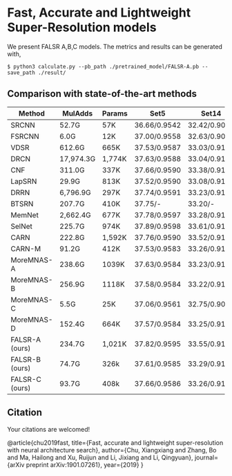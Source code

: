 # Fast, Accurate and Lightweight Super-Resolution models

We present FALSR A,B,C models. The metrics and results can be generated with,

```shell
$ python3 calculate.py --pb_path ./pretrained_model/FALSR-A.pb --save_path ./result/
```

## Comparison with state-of-the-art methods

| Method | MulAdds| Params |Set5 | Set14 | BSD100 | Urban100 | 
| ----------------- | ------------- |------------- |------------- |------------- |-------------|------------- |
| SRCNN  | 52.7G | 57K | 36.66/0.9542 | 32.42/0.9063 | 31.36/0.8879 | 29.50/0.8946 |
| FSRCNN | 6.0G | 12K | 37.00/0.9558 | 32.63/0.9088 | 31.53/0.8920 | 29.88/0.9020 |
| VDSR  | 612.6G | 665K | 37.53/0.9587 | 33.03/0.9124 | 31.90/0.8960 | 30.76/0.9140 |
| DRCN   | 17,974.3G | 1,774K | 37.63/0.9588| 33.04/0.9118| 31.85/0.8942| 30.75/0.9133 |
| CNF  | 311.0G | 337K | 37.66/0.9590 | 33.38/0.9136 | 31.91/0.8962 | -|
| LapSRN  | 29.9G | 813K | 37.52/0.9590| 33.08/0.9130| 31.80/0.8950 | 30.41/0.9100 |
| DRRN  | 6,796.9G | 297K | 37.74/0.9591 | 33.23/0.9136 | 32.05/0.8973 | 31.23/0.9188 |
| BTSRN  | 207.7G | 410K | 37.75/- | 33.20/- | 32.05/- | 31.63/-	|
| MemNet  | 2,662.4G | 677K | 37.78/0.9597 | 33.28/0.9142 | 32.08/0.8978 | 31.31/0.9195 |
| SelNet  | 225.7G | 974K | 37.89/0.9598 | 33.61/0.9160 | 32.08/0.8984 | -|
| CARN  | 222.8G | 1,592K | 37.76/0.9590 | 33.52/0.9166| 32.09/0.8978 | 31.92/0.9256|
| CARN-M  | 91.2G | 412K | 37.53/0.9583 | 33.26/0.9141 | 31.92/0.8960 | 31.23/0.9194|
| MoreMNAS-A   | 238.6G | 1039K | 37.63/0.9584 | 33.23/0.9138 | 31.95/0.8961 | 31.24/0.9187|
| MoreMNAS-B  | 256.9G | 1118K | 37.58/0.9584 | 33.22/0.9135 | 31.91/0.8959| 31.14/0.9175|
| MoreMNAS-C  | 5.5G | 25K | 37.06/0.9561 | 32.75/0.9094| 31.50/0.8904 | 29.92/0.9023|
| MoreMNAS-D  | 152.4G | 664K | 37.57/0.9584 | 33.25/0.9142 | 31.94/0.8966 | 31.25/0.9191|
| FALSR-A (ours) |234.7G | 1,021K | 37.82/0.9595 | 33.55/0.9168	| 32.12/0.8987 | 31.93/0.9256|
| FALSR-B (ours) | 74.7G | 326k | 37.61/0.9585	| 33.29/0.9143 | 31.97/0.8967 	| 31.28/0.9191 |
| FALSR-C (ours) | 93.7G |408k | 37.66/0.9586	| 33.26/0.9140 | 31.96/0.8965	| 31.24/0.9187 |


## Citation

Your citations are welcomed!

  @article{chu2019fast,
    title={Fast, accurate and lightweight super-resolution with neural architecture search},
    author={Chu, Xiangxiang and Zhang, Bo and Ma, Hailong and Xu, Ruijun and Li, Jixiang and Li, Qingyuan},
    journal={arXiv preprint arXiv:1901.07261},
    year={2019}
  }
